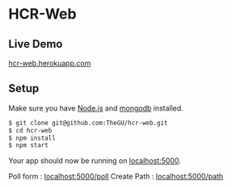 # HCR-Web

## Live Demo
[hcr-web.herokuapp.com](http://hcr-web.herokuapp.com/)

## Setup
Make sure you have [Node.js](http://nodejs.org/) and [mongodb](http://www.mongodb.org/) installed.

```sh
$ git clone git@github.com:TheGU/hcr-web.git
$ cd hcr-web
$ npm install
$ npm start
```

Your app should now be running on [localhost:5000](http://localhost:5000/).

Poll form : [localhost:5000/poll](http://localhost:5000/poll)
Create Path : [localhost:5000/path](http://localhost:5000/path)


